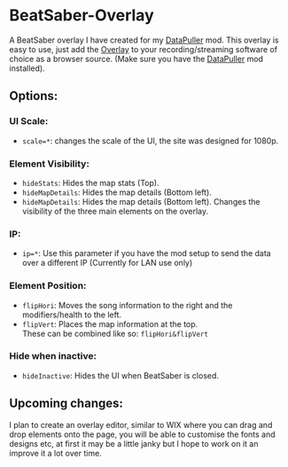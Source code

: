 # BeatSaber-Overlay
A BeatSaber overlay I have created for my [DataPuller](https://github.com/kOFReadie/DataPuller/releases) mod.
This overlay is easy to use, just add the [Overlay](http://kofreadie.globalgamingco.org) to your recording/streaming software of choice as a browser source. (Make sure you have the [DataPuller](https://github.com/kOFReadie/DataPuller/releases) mod installed).

## Options:
### UI Scale:
- `scale=*`: changes the scale of the UI, the site was designed for 1080p.

### Element Visibility:
- `hideStats`: Hides the map stats (Top).
- `hideMapDetails`: Hides the map details (Bottom left).
- `hideMapDetails`: Hides the map details (Bottom left).
Changes the visibility of the three main elements on the overlay.

### IP:
- `ip=*`: Use this parameter if you have the mod setup to send the data over a different IP (Currently for LAN use only)

### Element Position:
- `flipHori`: Moves the song information to the right and the modifiers/health to the left.
- `flipVert`: Places the map information at the top.  
These can be combined like so: `flipHori&flipVert`

### Hide when inactive:
- `hideInactive`: Hides the UI when BeatSaber is closed.

## Upcoming changes:
I plan to create an overlay editor, similar to WIX where you can drag and drop elements onto the page, you will be able to customise the fonts and designs etc, at first it may be a little janky but I hope to work on it an improve it a lot over time.